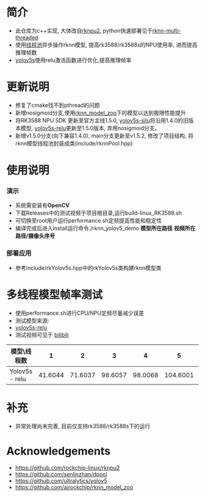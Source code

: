 # 简介
* 此仓库为c++实现, 大体改自[rknpu2](https://github.com/rockchip-linux/rknpu2), python快速部署见于[rknn-multi-threaded](https://github.com/leafqycc/rknn-multi-threaded)
* 使用[线程池](https://github.com/senlinzhan/dpool)异步操作rknn模型, 提高rk3588/rk3588s的NPU使用率, 进而提高推理帧数
* [yolov5s](https://github.com/rockchip-linux/rknpu2/tree/master/examples/rknn_yolov5_demo/model/RK3588)使用relu激活函数进行优化,提高推理帧率

# 更新说明
* 修复了cmake找不到pthread的问题
* 新增nosigmoid分支,使用[rknn_model_zoo](https://github.com/airockchip/rknn_model_zoo/tree/main/models)下的模型以达到极限性能提升
* 将RK3588 NPU SDK 更新至官方主线1.5.0, [yolov5s-silu](https://github.com/rockchip-linux/rknn-toolkit2/tree/v1.4.0/examples/onnx/yolov5)将沿用1.4.0的旧版本模型, [yolov5s-relu](https://github.com/rockchip-linux/rknpu2/tree/master/examples/rknn_yolov5_demo/model/RK3588)更新至1.5.0版本, 弃用nosigmoid分支。
* 新增v1.5.0分支(向下兼容1.4.0), main分支更新至v1.5.2, 修改了项目结构, 将rknn模型线程池封装成类(include/rknnPool.hpp)

# 使用说明
### 演示
  * 系统需安装有**OpenCV**
  * 下载Releases中的测试视频于项目根目录,运行build-linux_RK3588.sh
  * 可切换至root用户运行performance.sh定频提高性能和稳定性
  * 编译完成后进入install运行命令./rknn_yolov5_demo **模型所在路径** **视频所在路径/摄像头序号**

### 部署应用
  * 参考include/rkYolov5s.hpp中的rkYolov5s类构建rknn模型类

# 多线程模型帧率测试
* 使用performance.sh进行CPU/NPU定频尽量减少误差
* 测试模型来源: 
* [yolov5s-relu](https://github.com/rockchip-linux/rknpu2/tree/master/examples/rknn_yolov5_demo/model/RK3588)
* 测试视频可见于 [bilibili](https://www.bilibili.com/video/BV1zo4y1x7aE/?spm_id_from=333.999.0.0)

|  模型\线程数   | 1    |  2   | 3  |  4  | 5  | 6  | 9  | 12  |
|  ----  | ----  |  ----  | ----  |  ----  | ----  | ----  | ----  | ----  |
| Yolov5s - relu  | 41.6044 | 71.6037 | 98.6057 | 98.0068 | 104.6001 | 114.7454 | 129.5693 | 140.8788 |

# 补充
* 异常处理尚未完善, 目前仅支持rk3588/rk3588s下的运行

# Acknowledgements
* https://github.com/rockchip-linux/rknpu2
* https://github.com/senlinzhan/dpool
* https://github.com/ultralytics/yolov5
* https://github.com/airockchip/rknn_model_zoo
